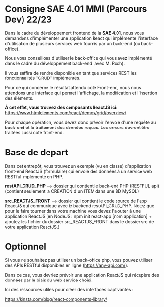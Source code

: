 
# Consigne SAE 4.01 MMI (Parcours Dev) 22/23 

Dans le cadre du développement frontend de la **SAE 4.01**, nous vous demandons d'implémenter une application React qui implémente l'interface d'utilisation de plusieurs services web fournis par un back-end (ou back-office).

Nous vous conseillons d'utiliser le back-office qui vous avez implémenté dans le cadre du développement back-end (avec M. Roch).  

Il vous suffira de rendre disponible en tant que services REST les fonctionnalités "CRUD" implémentés.  

Pour ce qui concerne le résultat attendu coté Front-end, nous nous attendons une interface qui permet l'affichage, la modification et l'insertion des éléments.

**À cet effet, vous trouvez des composants ReactJS ici:**  https://www.htmlelements.com/react/demos/grid/overview/

Pour chaque opération, vous devez donc prévoir l'envoie d'une requête au back-end et le traitement des données reçues. Les erreurs devront être traitées aussi coté front-end.

# Base de depart

Dans cet entrepôt, vous trouvez un exemple (vu en classe) d'application front-end ReactJS (formulaire) qui envoie des données à un service web RESTful implémenté en PHP.

**restAPI_CRUD_PHP** --> dossier qui contient le back-end PHP (RESTFUL api) (contient seulement la CREATION d'un ITEM dans une BD MySQL)

**src_REACTJS_FRONT** --> dossier qui contient le code source de l'app ReactJS qui communique avec le backend restAPI_CRUD_PHP. Notez que pour le faire tourner dans votre machine vous devez l'ajouter à une application ReactJS (en NodeJS : npm init react-app [nom application] + ajoutez les fichier du dossier src_REACTJS_FRONT dans le dossier src de votre application ReactJS.)

# Optionnel

Si vous ne souhaitez pas utiliser un back-office php, vous pouvez utiliser des APIs RESTful disponibles en ligne (https://any-api.com/).

Dans ce cas, vous devriez prévoir une application ReactJS qui récupère des données par le biais du web service choisi.  

Ici des ressources utiles pour créer des interfaces captivantes :

https://kinsta.com/blog/react-components-library/


